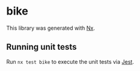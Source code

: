 # bike

This library was generated with [Nx](https://nx.dev).

## Running unit tests

Run `nx test bike` to execute the unit tests via [Jest](https://jestjs.io).
